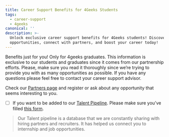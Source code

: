 ```yaml
---
title: Career Support Benefits for 4Geeks Students
tags:
  - career-support
  - 4geeks
canonical: ''
description: >-
  Unlock exclusive career support benefits for 4Geeks students! Discover
  opportunities, connect with partners, and boost your career today!
---
```

Benefits just for you! Only for 4geeks graduates. 
This information is exclusive to our students and graduates since it comes from our partnership efforts. Please, make sure you read it thoroughly since we’re trying to provide you with as many opportunities as possible. If you have any questions please feel free to contact your career support advisor. 

Check our [Partners page](https://4geeksacademy.notion.site/Partners-Page-Nuestros-Aliados-1721e41db924416eb9487c5ee0624018) and register or ask about any opportunity that seems interesting to you. 

- [ ] If you want to be added to our [Talent Pipeline](https://4geeksacademy.notion.site/Talent-Pipeline-1180362c34e048f78cb9deed8085f90d). Please make sure you’ve filled [this form](https://4geeksacademy.notion.site/Talent-Pipeline-Form-Formulario-de-Talent-Pipeline-91a850d9b1e94fa099799ba7d63bf51b). 

> Our Talent pipeline is a database that we are constantly sharing with hiring partners and recruiters. It has helped us connect you to internship and job opportunities.  
